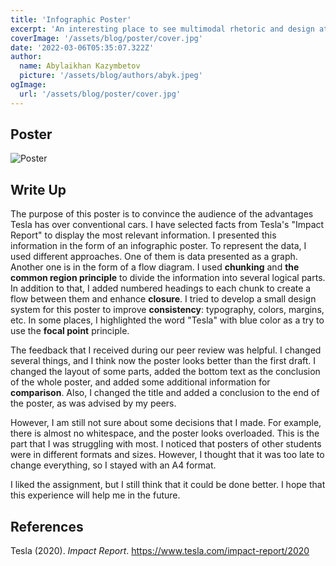 ```yaml
---
title: 'Infographic Poster'
excerpt: 'An interesting place to see multimodal rhetoric and design at work is in the genre of an infographic. The multiple modes available for use in infographics give writers/designers a set of affordances with the potential to make information more appealing, accessible, and inviting to a larger audience by visually representing that information.'
coverImage: '/assets/blog/poster/cover.jpg'
date: '2022-03-06T05:35:07.322Z'
author:
  name: Abylaikhan Kazymbetov
  picture: '/assets/blog/authors/abyk.jpeg'
ogImage:
  url: '/assets/blog/poster/cover.jpg'
---
```


## Poster

![Poster](/assets/blog/poster/poster.jpg)

## Write Up

The purpose of this poster is to convince the audience of the advantages Tesla has over conventional cars. I have selected facts from Tesla's "Impact Report" to display the most relevant information. I presented this information in the form of an infographic poster. To represent the data, I used different approaches. One of them is data presented as a graph. Another one is in the form of a flow diagram. I used **chunking** and **the common region principle** to divide the information into several logical parts. In addition to that, I added numbered headings to each chunk to create a flow between them and enhance **closure**. I tried to develop a small design system for this poster to improve **consistency**: typography, colors, margins, etc. In some places, I highlighted the word "Tesla" with blue color as a try to use the **focal point** principle.

The feedback that I received during our peer review was helpful. I changed several things, and I think now the poster looks better than the first draft. I changed the layout of some parts, added the bottom text as the conclusion of the whole poster, and added some additional information for **comparison**. Also, I changed the title and added a conclusion to the end of the poster, as was advised by my peers.

However, I am still not sure about some decisions that I made. For example, there is almost no whitespace, and the poster looks overloaded. This is the part that I was struggling with most. I noticed that posters of other students were in different formats and sizes. However, I thought that it was too late to change everything, so I stayed with an A4 format.

I liked the assignment, but I still think that it could be done better. I hope that this experience will help me in the future.

## References
Tesla (2020). *Impact Report*. https://www.tesla.com/impact-report/2020
